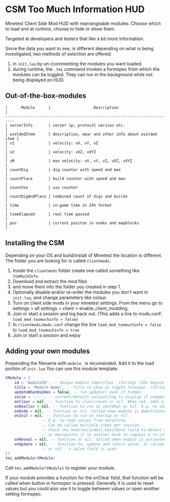 
# CSM Too Much Information HUD

Minetest Client Side Mod HUD with rearrangeable modules. Choose which to load and at runtime, choose to hide or show them.

Targeted at developers and testers that like a bit more information.

Since the data you want to see, is different depending on what is being investigated, two methods of selection are offered:

  1. in ``init.lua`` by un-/commenting the modules you want loaded.
  2. during runtime, the ``.tmi`` command invokes a formspec from which the modules can be toggled. They can run in the background while not being displayed on HUD.

## Out-of-the-box-modules
```
|      Module      |                   Description                       |
--------------------------------------------------------------------------
| serverInfo       | server ip, protocol version etc.                    |
| wieldedItem      | description, wear and other info about wielded item |
| v1               | velocity: vX, vY, vZ                                |
| v2               | velocity: vXZ, vXYZ                                 |
| vM               | max velocity: vX, vY, vZ, vXZ, vXYZ                 |
| countDig         | dig counter with speed and max                      |
| countPlace       | build counter with speed and max                    |
| countUse         | use counter                                         |
| countDigAndPlace | combined count of digs and builds                   |
| time             | in-game time in 24h format                          |
| timeElapsed      | real time passed                                    |
| pos              | current positon in nodes and mapblocks              |
```

## Installing the CSM
Depending on your OS and build/install of Minetest the location is different. The folder you are looking for is called ``clientmods``.
  1. Inside the ``clientmods`` folder create one called something like ``tooMuchInfo``.
  2. Download and extract the mod files
  3. and move them into the folder you created in step 1.
  4. Optionally disable and/or re-order the modules you don't want in ``init.lua``, and change parameters like colour.
  5. Turn on client side mods in your minetest settings. From the menu go to settings > all settings > client > enable_client_modding.
  6. Join or start a session and log back out. (This adds a line to mods.conf: ``load_mod_toomuchinfo = false``)
  7. In ``clientmods/mods.conf`` change the line ``load_mod_toomuchinfo = false`` to ``load_mod_toomuchinfo = true``
  8. Join or start a session and enjoy
  
## Adding your own modules

Prepending the filename with ``module_`` is recomended. Add it to the load portion of ``init.lua``
You can use this module template:
```lua
tModule = {
	id = 'moduleID', -- Unique module identifier. (String) {IDs beginning with '__' are reserved}
	title = 'Module Name', -- Title to show on toggle formspec. (String)
	updateWhenHidden = false, -- run update() even if hidden
	value = '---', -- current/default valuestring to display if onUpdate is not a function. (String)
	onClear = nil, -- function to clear/reset or nil. When set, adds a button to formspec. This hook is called when button is pressed.
	onDealloc = nil, -- function to run on shutdown or nil. E.g. to save data.
	onHide = nil, -- function or nil. Called when module is deactivated in formspec
	onInit = nil, -- function to run on startup or nil.
				-- E.g. to read values from datastore.
				-- Can be called multiple times per session.
				-- Check tmi.modules[index].bInitDone field to detect repeated call
				-- or manipulate it in another hook to request a re-init
	onReveal = nil, -- function or nil. Called when module is activated in formspec
	onUpdate = nil, -- function to, update and return value, Is called at interval
				-- or nil --> value field is used
})
tmi.addModule(tModule)
```
Call ``tmi.addModule(tModule)`` to register your module.

If your module provides a function for the onClear field, that function will be called when button in formspec is pressed. Generally it is used to reset values but you could also use it to toggle between values or open another setting formspec.



